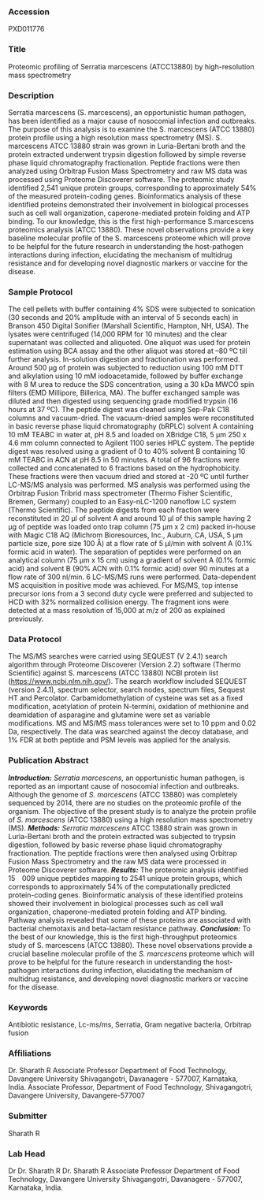 ### Accession
PXD011776

### Title
Proteomic profiling of Serratia marcescens (ATCC13880) by high-resolution mass spectrometry

### Description
Serratia marcescens (S. marcescens), an opportunistic human pathogen, has been identified as a major cause of nosocomial infection and outbreaks. The purpose of this analysis is to examine the S. marcescens (ATCC 13880) protein profile using a high resolution mass spectrometry (MS). S. marcescens ATCC 13880 strain was grown in Luria-Bertani broth and the protein extracted underwent trypsin digestion followed by simple reverse phase liquid chromatography fractionation. Peptide fractions were then analyzed using Orbitrap Fusion Mass Spectrometry and raw MS data was processed using Proteome Discoverer software. The proteomic study identified 2,541 unique protein groups, corresponding to approximately 54% of the measured protein-coding genes. Bioinformatics analysis of these identified proteins demonstrated their involvement in biological processes such as cell wall organization, caperone-mediated protein folding and ATP binding. To our knowledge, this is the first high-performance S.marcescens proteomics analysis (ATCC 13880). These novel observations provide a key baseline molecular profile of the S. marcescens proteome which will prove to be helpful for the future research in understanding the host-pathogen interactions during infection, elucidating the mechanism of multidrug resistance and for developing novel diagnostic markers or vaccine for the disease.

### Sample Protocol
The cell pellets with buffer containing 4% SDS were subjected to sonication (30 seconds and 20% amplitude with an interval of 5 seconds each) in Branson 450 Digital Sonifier (Marshall Scientific, Hampton, NH, USA). The lysates were centrifuged (14,000 RPM for 10 minutes) and the clear supernatant was collected and aliquoted. One aliquot was used for protein estimation using BCA assay and the other aliquot was stored at –80 ºC till further analysis. In-solution digestion and fractionation was performed. Around 500 µg of protein was subjected to reduction using 100 mM DTT and alkylation using 10 mM iodoacetamide, followed by buffer exchange with 8 M urea to reduce the SDS concentration, using a 30 kDa MWCO spin filters (EMD Millipore, Billerica, MA). The buffer exchanged sample was diluted and then digested using sequencing grade modified trypsin (16 hours at 37 ºC). The peptide digest was cleaned using Sep-Pak C18 columns and vacuum-dried. The vacuum-dried samples were reconstituted in basic reverse phase liquid chromatography (bRPLC) solvent A containing 10 mM TEABC in water at, pH 8.5 and loaded on XBridge C18, 5 µm 250 x 4.6 mm column connected to Agilent 1100 series HPLC system. The peptide digest was resolved using a gradient of 0 to 40% solvent B containing 10 mM TEABC in ACN at pH 8.5 in 50 minutes. A total of 96 fractions were collected and concatenated to 6 fractions based on the hydrophobicity. These fractions were then vacuum dried and stored at -20 ºC until further LC-MS/MS analysis was performed.  MS analysis was performed using the Orbitrap Fusion Tribrid mass spectrometer (Thermo Fisher Scientific, Bremen, Germany) coupled to an Easy-nLC-1200 nanoflow LC system (Thermo Scientific). The peptide digests from each fraction were reconstituted in 20 µl of solvent A and around 10 µl of this sample having 2 µg of peptide was loaded onto trap column (75 µm x 2 cm) packed in-house with Magic C18 AQ (Michrom Bioresources, Inc., Auburn, CA, USA, 5 µm particle size, pore size 100 Å) at a flow rate of 5 µl/min with solvent A (0.1% formic acid in water). The separation of peptides were performed on an analytical column (75 µm x 15 cm) using a gradient of solvent A (0.1% formic acid) and solvent B (90% ACN with 0.1% formic acid) over 90 minutes at a flow rate of 300 nl/min.  6 LC-MS/MS runs were performed. Data-dependent MS acquisition in positive mode was achieved. For MS/MS, top intense precursor ions from a 3 second duty cycle were preferred and subjected to HCD with 32% normalized collision energy. The fragment ions were detected at a mass resolution of 15,000 at m/z of 200 as explained previously.

### Data Protocol
The MS/MS searches were carried using SEQUEST (V 2.4.1) search algorithm through Proteome Discoverer (Version 2.2) software (Thermo Scientific) against S. marcescens (ATCC 13880) NCBI protein list (https://www.ncbi.nlm.nih.gov/). The search workflow included SEQUEST (version 2.4.1), spectrum selector, search nodes, spectrum files, Sequest HT and Percolator. Carbamidomethylation of cysteine was set as a fixed modification, acetylation of protein N-termini, oxidation of methionine and deamidation of asparagine and glutamine were set as variable modifications. MS and MS/MS mass tolerances were set to 10 ppm and 0.02 Da, respectively. The data was searched against the decoy database, and 1% FDR at both peptide and PSM levels was applied for the analysis.

### Publication Abstract
<i><b>Introduction:</b> Serratia marcescens,</i> an opportunistic human pathogen, is reported as an important cause of nosocomial infection and outbreaks. Although the genome of <i>S. marcescens</i> (ATCC 13880) was completely sequenced by 2014, there are no studies on the proteomic profile of the organism. The objective of the present study is to analyze the protein profile of <i>S. marcescens</i> (ATCC 13880) using a high resolution mass spectrometry (MS). <i><b>Methods:</b> Serratia marcescens</i> ATCC 13880 strain was grown in Luria-Bertani broth and the protein extracted was subjected to trypsin digestion, followed by basic reverse phase liquid chromatography fractionation. The peptide fractions were then analysed using Orbitrap Fusion Mass Spectrometry and the raw MS data were processed in Proteome Discoverer software. <i><b>Results:</b></i> The proteomic analysis identified 15&#x2003;009 unique peptides mapping to 2541 unique protein groups, which corresponds to approximately 54% of the computationally predicted protein-coding genes. Bioinformatic analysis of these identified proteins showed their involvement in biological processes such as cell wall organization, chaperone-mediated protein folding and ATP binding. Pathway analysis revealed that some of these proteins are associated with bacterial chemotaxis and beta-lactam resistance pathway. <i><b>Conclusion:</b></i> To the best of our knowledge, this is the first high-throughput proteomics study of S. marcescens (ATCC 13880). These novel observations provide a crucial baseline molecular profile of the <i>S. marcescens</i> proteome which will prove to be helpful for the future research in understanding the host-pathogen interactions during infection, elucidating the mechanism of multidrug resistance, and developing novel diagnostic markers or vaccine for the disease.

### Keywords
Antibiotic resistance, Lc-ms/ms, Serratia, Gram negative bacteria, Orbitrap fusion

### Affiliations
Dr. Sharath R Associate Professor  Department of Food Technology, Davangere University Shivagangotri, Davanagere - 577007, Karnataka, India.
Associate Professor, Department of Food Technology, Shivagangotri, Davangere University, Davangere-577007

### Submitter
Sharath  R

### Lab Head
Dr Dr. Sharath R
Dr. Sharath R Associate Professor  Department of Food Technology, Davangere University Shivagangotri, Davanagere - 577007, Karnataka, India.


